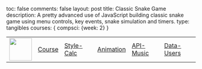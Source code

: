 toc: false
comments: false
layout: post
title: Classic Snake Game
description: A pretty advanced use of JavaScript building classic snake game using menu controls, key events, snake simulation and timers.
type: tangibles
courses: { compsci: {week: 2} }




<table>
    <tr>
        <td><img src="/teacher//images/logo.png" height="60" title="Frontend" alt=""></td>
        <td><a href="/teacher/index">Course</a></td>
        <td><a href="/teacher/techtalk/home_style">Style-Calc</a></td>
        <td><a href="/teacher/frontend/home_motion">Animation</a></td>
        <td><a href="/teacher/frontend/home_table">API-Music</a></td>
        <td><a href="/teacher/devops/cloud_database">Data-Users</a></td>
    </tr>
</table>

  <!--- Liquid concatentation --->
  <!--- Liquid list variable created from file containing mario metatdata for sprite --->
 <!--- Liquid integer assignment --->

<!--- HTML for page contains <p> tag named "mario" and class properties for a "sprite"  -->

<p id="mario" class="sprite"></p>
  
<!--- Embedded Cascading Style Sheet (CSS) rules, defines how HTML elements look --->
<style>

  /*CSS style rules for the elements id and class above...
  */
  .sprite {
    height: 256px;
    width: 256px;
    background-image: url('/teacher/images/mario_animation.png');
    background-repeat: no-repeat;
  }

  /*background position of sprite element
  */
  #mario {
    background-position: calc( * 256 * -1px) calc( * 256* -1px);
  }
</style>

<!--- Embedded executable code--->
<script>
  ////////// convert yml hash to javascript key value objects /////////

  var mario_metadata = {}; //key, value object
    
  
  var key = "Rest"  //key
  var values = {} //values object
  values["row"] = 0
  values["col"] = 0
  values["frames"] = 15
  mario_metadata[key] = values; //key with values added

    
  
  var key = "RestL"  //key
  var values = {} //values object
  values["row"] = 1
  values["col"] = 0
  values["frames"] = 15
  mario_metadata[key] = values; //key with values added

    
  
  var key = "Walk"  //key
  var values = {} //values object
  values["row"] = 2
  values["col"] = 0
  values["frames"] = 8
  mario_metadata[key] = values; //key with values added

    
  
  var key = "Tada"  //key
  var values = {} //values object
  values["row"] = 2
  values["col"] = 11
  values["frames"] = 3
  mario_metadata[key] = values; //key with values added

    
  
  var key = "WalkL"  //key
  var values = {} //values object
  values["row"] = 3
  values["col"] = 0
  values["frames"] = 8
  mario_metadata[key] = values; //key with values added

    
  
  var key = "TadaL"  //key
  var values = {} //values object
  values["row"] = 3
  values["col"] = 11
  values["frames"] = 3
  mario_metadata[key] = values; //key with values added

    
  
  var key = "Run1"  //key
  var values = {} //values object
  values["row"] = 4
  values["col"] = 0
  values["frames"] = 15
  mario_metadata[key] = values; //key with values added

    
  
  var key = "Run1L"  //key
  var values = {} //values object
  values["row"] = 5
  values["col"] = 0
  values["frames"] = 15
  mario_metadata[key] = values; //key with values added

    
  
  var key = "Run2"  //key
  var values = {} //values object
  values["row"] = 6
  values["col"] = 0
  values["frames"] = 15
  mario_metadata[key] = values; //key with values added

    
  
  var key = "Run2L"  //key
  var values = {} //values object
  values["row"] = 7
  values["col"] = 0
  values["frames"] = 15
  mario_metadata[key] = values; //key with values added

    
  
  var key = "Puff"  //key
  var values = {} //values object
  values["row"] = 8
  values["col"] = 0
  values["frames"] = 15
  mario_metadata[key] = values; //key with values added

    
  
  var key = "PuffL"  //key
  var values = {} //values object
  values["row"] = 9
  values["col"] = 0
  values["frames"] = 15
  mario_metadata[key] = values; //key with values added

    
  
  var key = "Cheer"  //key
  var values = {} //values object
  values["row"] = 10
  values["col"] = 0
  values["frames"] = 15
  mario_metadata[key] = values; //key with values added

    
  
  var key = "CheerL"  //key
  var values = {} //values object
  values["row"] = 11
  values["col"] = 0
  values["frames"] = 15
  mario_metadata[key] = values; //key with values added

    
  
  var key = "Flip"  //key
  var values = {} //values object
  values["row"] = 12
  values["col"] = 0
  values["frames"] = 15
  mario_metadata[key] = values; //key with values added

    
  
  var key = "FlipL"  //key
  var values = {} //values object
  values["row"] = 13
  values["col"] = 0
  values["frames"] = 15
  mario_metadata[key] = values; //key with values added

  

  ////////// animation control object /////////

  class Mario {
    constructor(meta_data) {
      this.tID = null;  //capture setInterval() task ID
      this.positionX = 0;  // current position of sprite in X direction
      this.currentSpeed = 0;
      this.marioElement = document.getElementById("mario"); //HTML element of sprite
      this.pixels = 256; //pixel offset of images in the sprite, set by liquid constant
      this.interval = 100; //animation time interval
      this.obj = meta_data;
      this.marioElement.style.position = "absolute";
    }

    animate(obj, speed) {
      let frame = 0;
      const row = obj.row * this.pixels;
      this.currentSpeed = speed;

      this.tID = setInterval(() => {
        const col = (frame + obj.col) * this.pixels;
        this.marioElement.style.backgroundPosition = `-${col}px -${row}px`;
        this.marioElement.style.left = `${this.positionX}px`;

        this.positionX += speed;
        frame = (frame + 1) % obj.frames;

        const viewportWidth = window.innerWidth;
        if (this.positionX > viewportWidth - this.pixels) {
          document.documentElement.scrollLeft = this.positionX - viewportWidth + this.pixels;
        }
      }, this.interval);
    }

    startWalking() {
      this.stopAnimate();
      this.animate(this.obj["Walk"], 3);
    }

    startRunning() {
      this.stopAnimate();
      this.animate(this.obj["Run1"], 6);
    }

    startPuffing() {
      this.stopAnimate();
      this.animate(this.obj["Puff"], 0);
    }

    startCheering() {
      this.stopAnimate();
      this.animate(this.obj["Cheer"], 0);
    }

    startFlipping() {
      this.stopAnimate();
      this.animate(this.obj["Flip"], 0);
    }

    startResting() {
      this.stopAnimate();
      this.animate(this.obj["Rest"], 0);
    }

    stopAnimate() {
      clearInterval(this.tID);
    }
  }

  const mario = new Mario(mario_metadata);

  ////////// event control /////////

  window.addEventListener("keydown", (event) => {
    if (event.key === "ArrowRight") {
      event.preventDefault();
      if (event.repeat) {
        mario.startCheering();
      } else {
        if (mario.currentSpeed === 0) {
          mario.startWalking();
        } else if (mario.currentSpeed === 3) {
          mario.startRunning();
        }
      }
    } else if (event.key === "ArrowLeft") {
      event.preventDefault();
      if (event.repeat) {
        mario.stopAnimate();
      } else {
        mario.startPuffing();
      }
    }
  });

  //touch events that enable animations
  window.addEventListener("touchstart", (event) => {
    event.preventDefault(); // prevent default browser action
    if (event.touches[0].clientX > window.innerWidth / 2) {
      // move right
      if (currentSpeed === 0) { // if at rest, go to walking
        mario.startWalking();
      } else if (currentSpeed === 3) { // if walking, go to running
        mario.startRunning();
      }
    } else {
      // move left
      mario.startPuffing();
    }
  });

  //stop animation on window blur
  window.addEventListener("blur", () => {
    mario.stopAnimate();
  });

  //start animation on window focus
  window.addEventListener("focus", () => {
     mario.startFlipping();
  });

  //start animation on page load or page refresh
  document.addEventListener("DOMContentLoaded", () => {
    // adjust sprite size for high pixel density devices
    const scale = window.devicePixelRatio;
    const sprite = document.querySelector(".sprite");
    sprite.style.transform = `scale(${0.2 * scale})`;
    mario.startResting();
  });

</script>